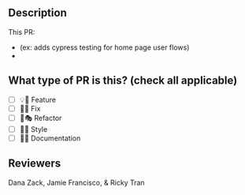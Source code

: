 ## Description

This PR:
- (ex: adds cypress testing for home page user flows)
- 

## What type of PR is this? (check all applicable)

- [ ] 💡💫 Feature
- [ ] 🐞🐛 Fix
- [ ] 🪸🎭 Refactor
- [ ] 💅🎨 Style
- [ ] 📄💾 Documentation

## Reviewers

Dana Zack, Jamie Francisco, & Ricky Tran
